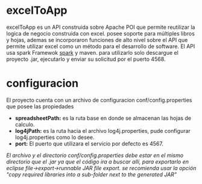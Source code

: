 # excelToApp
excelToApp es un API construida sobre Apache POI que permite reutilizar la logica de negocio construida con excel. 
posee soporte para múltiples libros y hojas, ademas se incorporaron funciones de alto nivel sobre el API que permite 
utilizar excel como un método para el desarrollo de software.
El API usa spark Framewok [spark](http://sparkjava.com/) y maven. para utilizarlo solo descargue el proyecto .jar, ejecutarlo y enviar su solicitud por el puerto 4568.

# configuracion
El proyecto cuenta con un archivo de configuracion conf/config.properties que posee las propiedades
* **spreadsheetPath:** es la ruta base en donde se almacenan las hojas de calculo.
* **log4jPath:** es la ruta hacia el archivo log4j.properties, pude configurar log4j.properties como lo desee.
* **port:** El puerto que utilizara el servicio por defecto es 4567.

*El archivo y el directorio conf/config.properties debe estar en el mismo directorio que el .jar ya que el código ira a buscar allí,
para exportarlo en eclipse file->export->runnable JAR file export. se recomienda usar la opción "copy required libraries into a 
sub-folder next to the generated JAR"*

#

